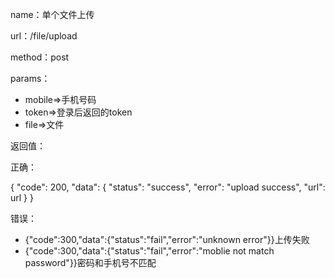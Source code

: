 name：单个文件上传

url：/file/upload

method：post

params：

* mobile=&gt;手机号码
* token=&gt;登录后返回的token
* file=&gt;文件

返回值：

正确：

{ "code": 200, "data": { "status": "success", "error": "upload success", "url": url } }

错误：

* {"code":300,"data":{"status":"fail","error":"unknown error"}}上传失败
* {"code":300,"data":{"status":"fail","error":"moblie not match password"}}密码和手机号不匹配



